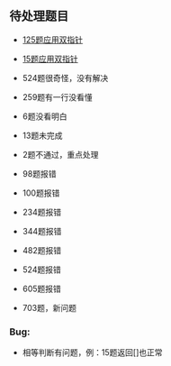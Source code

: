 ## 待处理题目

* [125题应用双指针](https://blog.csdn.net/qq_39722988/article/details/90753488)
* [15题应用双指针](https://blog.csdn.net/kingJamesbond/article/details/109212118)
* 524题很奇怪，没有解决
* 259题有一行没看懂
* 6题没看明白
* 13题未完成

* 2题不通过，重点处理

* 98题报错
* 100题报错
* 234题报错
* 344题报错
* 482题报错
* 524题报错
* 605题报错
* 703题，新问题

### Bug:
* 相等判断有问题，例：15题返回[]也正常
